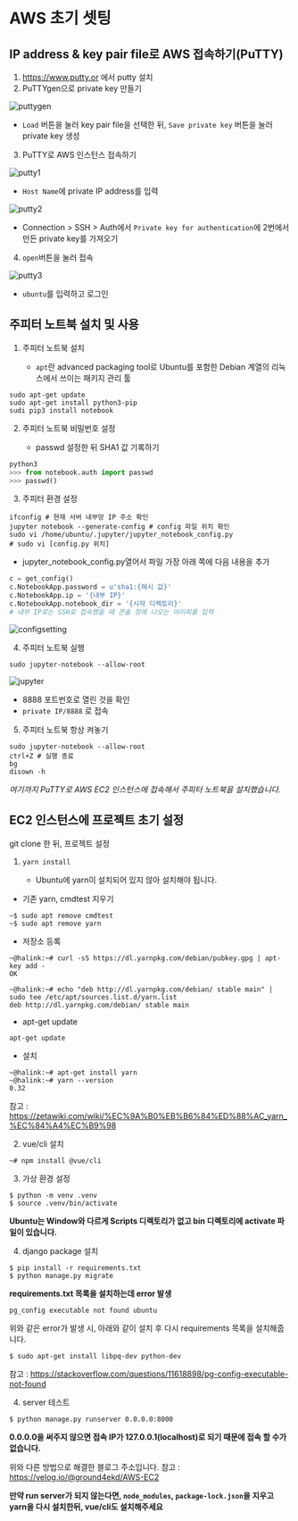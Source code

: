 # AWS 초기 셋팅

## IP address & key pair file로 AWS 접속하기(PuTTY)

1. https://www.putty.or 에서 putty 설치
2. PuTTYgen으로 private key 만들기

![puttygen](img/puttygen.PNG)

   - `Load` 버튼을 눌러 key pair file을 선택한 뒤, `Save private key` 버튼을 눌러 private key 생성

3. PuTTY로 AWS 인스턴스 접속하기

![putty1](img/putty1.PNG)

   - `Host Name`에 private IP address를 입력

![putty2](img/putty2.PNG)

   - Connection > SSH > Auth에서 `Private key for authentication`에 2번에서 만든 private key를 가져오기

4. `open`버튼을 눌러 접속

![putty3](img/putty3.PNG)

   - `ubuntu`를 입력하고 로그인

## 주피터 노트북 설치 및 사용

1. 주피터 노트북 설치

   - `apt`란 advanced packaging tool로 Ubuntu를 포함한 Debian 계열의 리눅스에서 쓰이는 패키지 관리 툴

```shell
sudo apt-get update
sudo apt-get install python3-pip
sudi pip3 install notebook
```

2. 주피터 노트북 비밀번호 설정

    - passwd 설정한 뒤 SHA1 값 기록하기

```python
python3
>>> from notebook.auth import passwd
>>> passwd()
```

3. 주피터 환경 설정

```shell
ifconfig # 현재 서버 내부망 IP 주소 확인
jupyter notebook --generate-config # config 파일 위치 확인 
sudo vi /home/ubuntu/.jupyter/jupyter_notebook_config.py
# sudo vi [config.py 위치]
```

- jupyter_notebook_config.py열어서 파일 가장 아래 쪽에 다음 내용을 추가

```python
c = get_config()
c.NotebookApp.password = u'sha1:{해시 값}'
c.NotebookApp.ip = '{내부 IP}'
c.NotebookApp.notebook_dir = '{시작 디렉토리}'
# 내부 IP로는 SSH로 접속했을 때 콘솔 창에 나오는 아이피를 입력
```

![configsetting](img/configsetting.PNG)

4. 주피터 노트북 실행

```shell
sudo jupyter-notebook --allow-root
```

![jupyter](img/jupyter.PNG)

   - 8888 포트번호로 열린 것을 확인
   - `private IP/8888` 로 접속

5. 주피터 노트북 항상 켜놓기

```shell
sudo jupyter-notebook --allow-root
ctrl+Z # 실행 종료
bg
disown -h
```

_여기까지 PuTTY로 AWS EC2 인스턴스에 접속해서 주피터 노트북을 설치했습니다._

## EC2 인스턴스에 프로젝트 초기 설정

git clone 한 뒤, 프로젝트 설정

1. `yarn install`

   - Ubuntu에 yarn이 설치되어 있지 않아 설치해야 됩니다.

- 기존 yarn, cmdtest 지우기

```shell
~$ sudo apt remove cmdtest
~$ sudo apt remove yarn
```

- 저장소 등록

```shell
~@halink:~# curl -sS https://dl.yarnpkg.com/debian/pubkey.gpg | apt-key add -
OK
```

```shell
~@halink:~# echo "deb http://dl.yarnpkg.com/debian/ stable main" | sudo tee /etc/apt/sources.list.d/yarn.list
deb http://dl.yarnpkg.com/debian/ stable main
```

- apt-get update

```shell
apt-get update
```

- 설치

```shell
~@halink:~# apt-get install yarn
~@halink:~# yarn --version
0.32
```

참고 : https://zetawiki.com/wiki/%EC%9A%B0%EB%B6%84%ED%88%AC_yarn_%EC%84%A4%EC%B9%98

2. vue/cli 설치

```shell
~# npm install @vue/cli
```

3. 가상 환경 설정

```shell
$ python -m venv .venv
$ source .venv/bin/activate
```

**Ubuntu는 Window와 다르게 Scripts 디렉토리가 없고 bin 디렉토리에 activate 파일이 있습니다.**

4. django package 설치

```shell
$ pip install -r requirements.txt
$ python manage.py migrate
```

**requirements.txt 목록을 설치하는데 error 발생**

`pg_config executable not found ubuntu`

위와 같은 error가 발생 시, 아래와 같이 설치 후 다시 requirements 목록을 설치해줍니다.

```shell
$ sudo apt-get install libpq-dev python-dev
```

참고 : https://stackoverflow.com/questions/11618898/pg-config-executable-not-found

4. server 테스트

```shell
$ python manage.py runserver 0.0.0.0:8000
```

**0.0.0.0을 써주지 않으면 접속 IP가 127.0.0.1(localhost)로 되기 때문에 접속 할 수가 없습니다.**

위와 다른 방법으로 해결한 블로그 주소입니다.
참고 : https://velog.io/@ground4ekd/AWS-EC2


**만약 run server가 되지 않는다면, `node_modules`, `package-lock.json`을 지우고 yarn을 다시 설치한뒤, vue/cli도 설치해주세요**